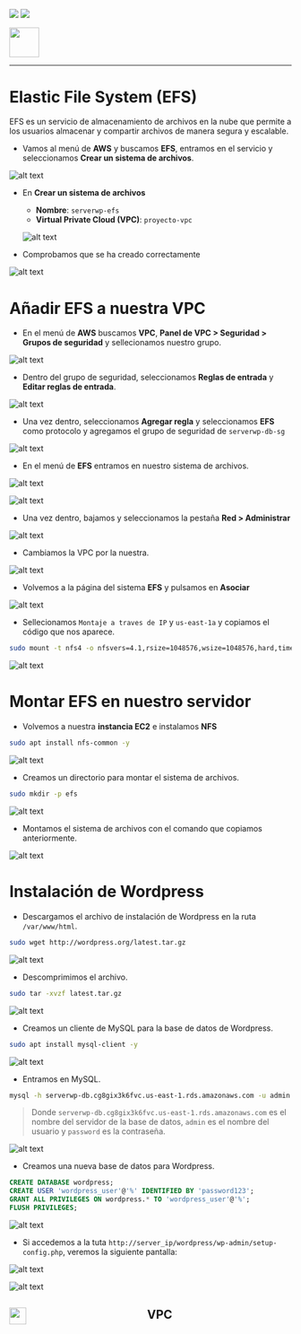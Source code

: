 ![](/.resGen/_bannerD.png#gh-dark-mode-only)
![](/.resGen/_bannerL.png#gh-light-mode-only)

<a href="/aws/readme.md"><img src="/.resGen/_back.svg" width="52.5"></a>

---

# Elastic File System (EFS)

EFS es un servicio de almacenamiento de archivos en la nube que permite a los usuarios almacenar y compartir archivos de manera segura y escalable.

- Vamos al menú de **AWS** y buscamos **EFS**, entramos en el servicio y seleccionamos **Crear un sistema de archivos**.

![alt text](image.png)

- En **Crear un sistema de archivos**
  - **Nombre**: `serverwp-efs`
  - **Virtual Private Cloud (VPC)**: `proyecto-vpc`
  
  ![alt text](image-1.png)

- Comprobamos que se ha creado correctamente

![alt text](image-2.png)

# Añadir EFS a nuestra VPC

- En el menú de **AWS** buscamos **VPC**, **Panel de VPC > Seguridad > Grupos de seguridad** y sellecionamos nuestro grupo.

![alt text](image-3.png)

- Dentro del grupo de seguridad, seleccionamos **Reglas de entrada** y **Editar reglas de entrada**.

![alt text](image-4.png)

- Una vez dentro, seleccionamos **Agregar regla** y seleccionamos **EFS** como protocolo y agregamos el grupo de seguridad de `serverwp-db-sg` 

![alt text](image-5.png)

- En el menú de **EFS** entramos en nuestro sistema de archivos.

![alt text](image-6.png)

![alt text](image-7.png)

- Una vez dentro, bajamos y seleccionamos la pestaña **Red > Administrar**

![alt text](image-8.png)

- Cambiamos la VPC por la nuestra.

![alt text](image-9.png)

- Volvemos a la página del sistema **EFS** y pulsamos en **Asociar**

![alt text](image-10.png)

- Sellecionamos `Montaje a traves de IP` y `us-east-1a` y copiamos el código que nos aparece.

```bash
sudo mount -t nfs4 -o nfsvers=4.1,rsize=1048576,wsize=1048576,hard,timeo=600,retrans=2,noresvport 10.0.143.226:/ efs
```

![alt text](image-11.png)

# Montar EFS en nuestro servidor

- Volvemos a nuestra **instancia EC2** e instalamos **NFS**

```bash
sudo apt install nfs-common -y
```

![alt text](image-12.png)

- Creamos un directorio para montar el sistema de archivos.

```bash
sudo mkdir -p efs
```

![alt text](image-13.png)

- Montamos el sistema de archivos con el comando que copiamos anteriormente.

![alt text](image-14.png)

# Instalación de Wordpress

- Descargamos el archivo de instalación de Wordpress en la ruta `/var/www/html`.

```bash
sudo wget http://wordpress.org/latest.tar.gz
```

![alt text](image-15.png)

- Descomprimimos el archivo.

```bash
sudo tar -xvzf latest.tar.gz
```

![alt text](image-16.png)

- Creamos un cliente de MySQL para la base de datos de Wordpress.

```bash
sudo apt install mysql-client -y
```

![alt text](image-17.png)

- Entramos en MySQL.

```bash
mysql -h serverwp-db.cg8gix3k6fvc.us-east-1.rds.amazonaws.com -u admin -p
```

> Donde `serverwp-db.cg8gix3k6fvc.us-east-1.rds.amazonaws.com` es el nombre del servidor de la base de datos, `admin` es el nombre del usuario y `password` es la contraseña.

![alt text](image-18.png)

- Creamos una nueva base de datos para Wordpress.

```sql
CREATE DATABASE wordpress;
CREATE USER 'wordpress_user'@'%' IDENTIFIED BY 'password123';
GRANT ALL PRIVILEGES ON wordpress.* TO 'wordpress_user'@'%';
FLUSH PRIVILEGES;
```

![alt text](image-19.png)

- Si accedemos a la tuta `http://server_ip/wordpress/wp-admin/setup-config.php`, veremos la siguiente pantalla:

![alt text](image-20.png)

![alt text](image-21.png)

## <a href="../2.efs/readme.md"><img src="/.resGen/_arrow.svg" width="30" align="left"></a> <p style="text-align: center;">VPC</p>